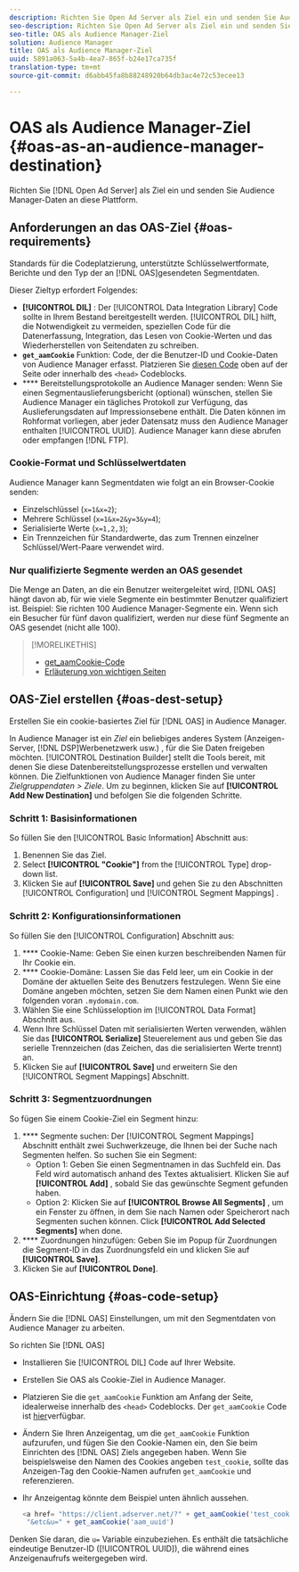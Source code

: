 ```yaml
---
description: Richten Sie Open Ad Server als Ziel ein und senden Sie Audience Manager-Daten an diese Plattform.
seo-description: Richten Sie Open Ad Server als Ziel ein und senden Sie Audience Manager-Daten an diese Plattform.
seo-title: OAS als Audience Manager-Ziel
solution: Audience Manager
title: OAS als Audience Manager-Ziel
uuid: 5891a063-5a4b-4ea7-865f-b24e17ca735f
translation-type: tm+mt
source-git-commit: d6abb45fa8b88248920b64db3ac4e72c53ecee13

---
```



# OAS als Audience Manager-Ziel {#oas-as-an-audience-manager-destination}

Richten Sie [!DNL Open Ad Server] als Ziel ein und senden Sie Audience Manager-Daten an diese Plattform.

## Anforderungen an das OAS-Ziel {#oas-requirements}

Standards für die Codeplatzierung, unterstützte Schlüsselwertformate, Berichte und den Typ der an [!DNL OAS]gesendeten Segmentdaten.

<!-- aam-oas-requirements.xml -->

Dieser Zieltyp erfordert Folgendes:

* **[!UICONTROL DIL]** : Der [!UICONTROL Data Integration Library] Code sollte in Ihrem Bestand bereitgestellt werden. [!UICONTROL DIL] hilft, die Notwendigkeit zu vermeiden, speziellen Code für die Datenerfassung, Integration, das Lesen von Cookie-Werten und das Wiederherstellen von Seitendaten zu schreiben.
* **`get_aamCookie`** Funktion: Code, der die Benutzer-ID und Cookie-Daten von Audience Manager erfasst. Platzieren Sie [diesen Code](../../features/destinations/get-aam-cookie-code.md) oben auf der Seite oder innerhalb des `<head>` Codeblocks.
* **** Bereitstellungsprotokolle an Audience Manager senden: Wenn Sie einen Segmentauslieferungsbericht (optional) wünschen, stellen Sie Audience Manager ein tägliches Protokoll zur Verfügung, das Auslieferungsdaten auf Impressionsebene enthält. Die Daten können im Rohformat vorliegen, aber jeder Datensatz muss den Audience Manager enthalten [!UICONTROL UUID]. Audience Manager kann diese abrufen oder empfangen [!DNL FTP].

### Cookie-Format und Schlüsselwertdaten

Audience Manager kann Segmentdaten wie folgt an ein Browser-Cookie senden:

* Einzelschlüssel (`x=1&x=2`);
* Mehrere Schlüssel (`x=1&x=2&y=3&y=4`);
* Serialisierte Werte (`x=1,2,3`);
* Ein Trennzeichen für Standardwerte, das zum Trennen einzelner Schlüssel/Wert-Paare verwendet wird.

### Nur qualifizierte Segmente werden an OAS gesendet

Die Menge an Daten, an die ein Benutzer weitergeleitet wird, [!DNL OAS] hängt davon ab, für wie viele Segmente ein bestimmter Benutzer qualifiziert ist. Beispiel: Sie richten 100 Audience Manager-Segmente ein. Wenn sich ein Besucher für fünf davon qualifiziert, werden nur diese fünf Segmente an OAS gesendet (nicht alle 100).

>[!MORELIKETHIS]
>
>* [get_aamCookie-Code](../../features/destinations/get-aam-cookie-code.md)
>* [Erläuterung von wichtigen Seiten](../../reference/key-value-pairs-explained.md)


## OAS-Ziel erstellen {#oas-dest-setup}

Erstellen Sie ein cookie-basiertes Ziel für [!DNL OAS] in Audience Manager.

<!-- aam-oas-destination-setup.xml -->

In Audience Manager ist ein *Ziel* ein beliebiges anderes System (Anzeigen-Server, [!DNL DSP]Werbenetzwerk usw.) , für die Sie Daten freigeben möchten. [!UICONTROL Destination Builder] stellt die Tools bereit, mit denen Sie diese Datenbereitstellungsprozesse erstellen und verwalten können. Die Zielfunktionen von Audience Manager finden Sie unter *Zielgruppendaten &gt; Ziele*. Um zu beginnen, klicken Sie auf **[!UICONTROL Add New Destination]** und befolgen Sie die folgenden Schritte.

### Schritt 1: Basisinformationen

So füllen Sie den [!UICONTROL Basic Information] Abschnitt aus:

1. Benennen Sie das Ziel.
1. Select **[!UICONTROL "Cookie"]** from the [!UICONTROL Type] drop-down list.
1. Klicken Sie auf **[!UICONTROL Save]** und gehen Sie zu den Abschnitten [!UICONTROL Configuration] und [!UICONTROL Segment Mappings] .

### Schritt 2: Konfigurationsinformationen

So füllen Sie den [!UICONTROL Configuration] Abschnitt aus:

1. **** Cookie-Name: Geben Sie einen kurzen beschreibenden Namen für Ihr Cookie ein.
1. **** Cookie-Domäne: Lassen Sie das Feld leer, um ein Cookie in der Domäne der aktuellen Seite des Benutzers festzulegen. Wenn Sie eine Domäne angeben möchten, setzen Sie dem Namen einen Punkt wie den folgenden voran `.mydomain.com`.
1. Wählen Sie eine Schlüsseloption im [!UICONTROL Data Format] Abschnitt aus.
1. Wenn Ihre Schlüssel Daten mit serialisierten Werten verwenden, wählen Sie das **[!UICONTROL Serialize]** Steuerelement aus und geben Sie das serielle Trennzeichen (das Zeichen, das die serialisierten Werte trennt) an.
1. Klicken Sie auf **[!UICONTROL Save]** und erweitern Sie den [!UICONTROL Segment Mappings] Abschnitt.

### Schritt 3: Segmentzuordnungen

So fügen Sie einem Cookie-Ziel ein Segment hinzu:

1. **** Segmente suchen: Der [!UICONTROL Segment Mappings] Abschnitt enthält zwei Suchwerkzeuge, die Ihnen bei der Suche nach Segmenten helfen. So suchen Sie ein Segment:
    * Option 1: Geben Sie einen Segmentnamen in das Suchfeld ein. Das Feld wird automatisch anhand des Textes aktualisiert. Klicken Sie auf **[!UICONTROL Add]** , sobald Sie das gewünschte Segment gefunden haben.
    * Option 2: Klicken Sie auf **[!UICONTROL Browse All Segments]** , um ein Fenster zu öffnen, in dem Sie nach Namen oder Speicherort nach Segmenten suchen können. Click **[!UICONTROL Add Selected Segments]** when done.
1. **** Zuordnungen hinzufügen: Geben Sie im Popup für Zuordnungen die Segment-ID in das Zuordnungsfeld ein und klicken Sie auf **[!UICONTROL Save]**.
1. Klicken Sie auf **[!UICONTROL Done]**.

## OAS-Einrichtung {#oas-code-setup}

Ändern Sie die [!DNL OAS] Einstellungen, um mit den Segmentdaten von Audience Manager zu arbeiten.

<!-- aam-oas-code.xml -->

So richten Sie [!DNL OAS]

* Installieren Sie [!UICONTROL DIL] Code auf Ihrer Website.
* Erstellen Sie OAS als Cookie-Ziel in Audience Manager.
* Platzieren Sie die `get_aamCookie` Funktion am Anfang der Seite, idealerweise innerhalb des `<head>` Codeblocks. Der `get_aamCookie` Code ist [hier](../../features/destinations/get-aam-cookie-code.md)verfügbar.
* Ändern Sie Ihren Anzeigentag, um die `get_aamCookie` Funktion aufzurufen, und fügen Sie den Cookie-Namen ein, den Sie beim Einrichten des [!DNL OAS] Ziels angegeben haben. Wenn Sie beispielsweise den Namen des Cookies angeben `test_cookie`, sollte das Anzeigen-Tag den Cookie-Namen aufrufen `get_aamCookie` und referenzieren.
* Ihr Anzeigentag könnte dem Beispiel unten ähnlich aussehen.

   ```js
   <a href= "https://client.adserver.net/?" + get_aamCookie('test_cookie') +
    "&etc&u=" + get_aamCookie('aam_uuid')
   ```

Denken Sie daran, die `u=` Variable einzubeziehen. Es enthält die tatsächliche eindeutige Benutzer-ID ([!UICONTROL UUID]), die während eines Anzeigenaufrufs weitergegeben wird.
